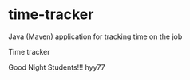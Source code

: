 # time-tracker
Java (Maven) application for tracking time on the job

Time tracker

Good Night Students!!!
hyy77
